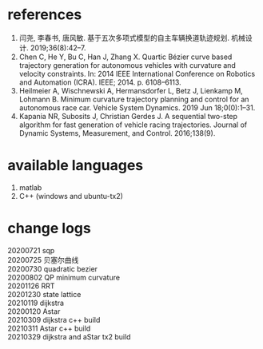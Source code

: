 # references
1. 闫尧, 李春书, 唐风敏. 基于五次多项式模型的自主车辆换道轨迹规划. 机械设计. 2019;36(8):42–7.   
2. Chen C, He Y, Bu C, Han J, Zhang X. Quartic Bézier curve based trajectory generation for autonomous vehicles with curvature and velocity constraints. In: 2014 IEEE International Conference on Robotics and Automation (ICRA). IEEE; 2014. p. 6108–6113.  
3. Heilmeier A, Wischnewski A, Hermansdorfer L, Betz J, Lienkamp M, Lohmann B. Minimum curvature trajectory planning and control for an autonomous race car. Vehicle System Dynamics. 2019 Jun 18;0(0):1–31.   
4. Kapania NR, Subosits J, Christian Gerdes J. A sequential two-step algorithm for fast generation of vehicle racing trajectories. Journal of Dynamic Systems, Measurement, and Control. 2016;138(9).  
  
# available languages  
1. matlab  
2. C++ (windows and ubuntu-tx2)  

# change logs  
20200721 sqp  
20200725 贝塞尔曲线  
20200730 quadratic bezier  
20200802 QP minimum curvature  
20201126 RRT  
20201230 state lattice  
20210119 dijkstra  
20200120 Astar  
20210309 dijkstra c++ build  
20210311 Astar c++ build    
20210329 dijkstra and aStar tx2 build  





